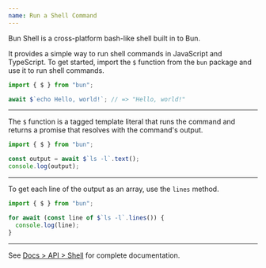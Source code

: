 ```yaml
---
name: Run a Shell Command
---
```


Bun Shell is a cross-platform bash-like shell built in to Bun.

It provides a simple way to run shell commands in JavaScript and TypeScript. To get started, import the `$` function from the `bun` package and use it to run shell commands.

```ts#foo.ts
import { $ } from "bun";

await $`echo Hello, world!`; // => "Hello, world!"
```

---

The `$` function is a tagged template literal that runs the command and returns a promise that resolves with the command's output.

```ts#foo.ts
import { $ } from "bun";

const output = await $`ls -l`.text();
console.log(output);
```

---

To get each line of the output as an array, use the `lines` method.

```ts#foo.ts
import { $ } from "bun";

for await (const line of $`ls -l`.lines()) {
  console.log(line);
}
```

---

See [Docs > API > Shell](/docs/runtime/shell) for complete documentation.
